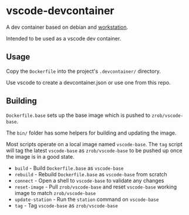 # vscode-devcontainer
A dev container based on debian and [workstation](https://github.com/zrob/workstation).

Intended to be used as a vscode dev container.

## Usage

Copy the `Dockerfile` into the project's `.devcontainer/` directory.

Use vscode to create a devcontainer.json or use one from this repo.

## Building

`Dockerfile.base` sets up the base image which is pushed to `zrob/vscode-base`.

The `bin/` folder has some helpers for building and updating the image.

Most scripts operate on a local image named `vscode-base`. The `tag` script will tag the latest `vscode-base` as `zrob/vscode-base` to be pushed up once the image is in a good state.

* `build` - Build `Dockerfile.base` as `vscode-base`
* `rebuild` - Rebuild `Dockerfile.base` as `vscode-base` from scratch
* `connect` - Open a shell to `vscode-base` to validate any changes
* `reset-image` - Pull `zrob/vscode-base` and reset `vscode-base` working image to match `zrob/vscode-base`
* `update-station` - Run the `station` command on `vscode-base`
* `tag` - Tag `vscode-base` as `zrob/vscode-base`
